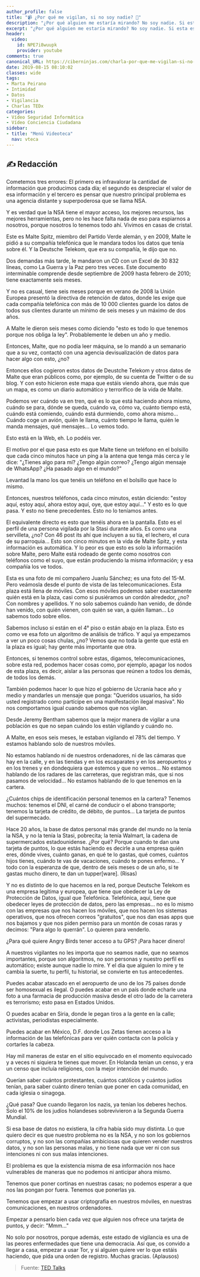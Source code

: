 ```yaml
---
author_profile: false
title: "📹 ¿Por qué me vigilan, si no soy nadie? 🔐"
description: "¿Por qué alguien me estaría mirando? No soy nadie. Si esta es su contribución a las conversaciones sobre vigilancia masiva, la periodista tecnológica Marta Peirano.."
excerpt: "¿Por qué alguien me estaría mirando? No soy nadie. Si esta es su contribución a las conversaciones sobre vigilancia masiva, la periodista tecnológica Marta Peirano.."
header:
  video:
    id: NPE7i8wuupk
    provider: youtube
comments: true
canonical_URL: https://ciberninjas.com/charla-por-que-me-vigilan-si-no-soy-nadie/
date: 2019-08-15 08:10:02
classes: wide
tags:
- Marta Peirano
- Intimidad
- Datos
- Vigilancia
- Charlas TEDx
categories:
- Vídeo Seguridad Informática
- Vídeo Conciencia Ciudadana
sidebar:
- title: "Menú Videoteca"
  nav: vteca
---
```

## ✍ Redacción

Cometemos tres errores: El primero es infravalorar la cantidad de información que producimos cada día; el segundo es despreciar el valor de esa información y el tercero es pensar que nuestro principal problema es una agencia distante y superpoderosa que se llama NSA.

Y es verdad que la NSA tiene el mayor acceso, los mejores recursos, las mejores herramientas, pero no les hace falta nada de eso para espiarnos a nosotros, porque nosotros lo tenemos todo ahí. Vivimos en casas de cristal.

Este es Malte Spitz, miembro del Partido Verde alemán, y en 2009, Malte le pidió a su compañía telefónica que le mandara todos los datos que tenía sobre él. Y la Deutsche Telekom, que era su compañía, le dijo que no.

Dos demandas más tarde, le mandaron un CD con un Excel de 30 832 líneas, como La Guerra y la Paz pero tres veces. Este documento interminable comprende desde septiembre de 2009 hasta febrero de 2010; tiene exactamente seis meses.

Y no es casual, tiene seis meses porque en verano de 2008 la Unión Europea presentó la directiva de retención de datos, donde les exige que cada compañía telefónica con más de 10 000 clientes guarde los datos de todos sus clientes durante un mínimo de seis meses y un máximo de dos años.

A Malte le dieron seis meses como diciendo "esto es todo lo que tenemos porque nos obliga la ley". Probablemente le deben un año y medio.

Entonces, Malte, que no podía leer máquina, se lo mandó a un semanario que a su vez, contactó con una agencia devisualización de datos para hacer algo con esto, ¿no? 

Entonces ellos cogieron estos datos de Deustche Telekom y otros datos de Malte que eran públicos como, por ejemplo, de su cuenta de Twitter o de su blog. Y con esto hicieron este mapa que estáis viendo ahora, que más que un mapa, es como un diario automático y terrorífico de la vida de Malte.

Podemos ver cuándo va en tren,  qué es lo que está haciendo ahora mismo, cuándo se para, dónde se queda, cuándo va, cómo va, cuánto tiempo está, cuándo está comiendo, cuándo está durmiendo, como ahora mismo... Cuándo coge un avión, quién le llama, cuánto tiempo le llama, quién le manda mensajes, qué mensajes... Lo vemos todo.

Esto está en la Web, eh. Lo podéis ver.

El motivo por el que pasa esto es que Malte tiene un teléfono en el bolsillo que cada cinco minutos hace un ping a la antena que tenga más cerca y le dice: "¿Tienes algo para mí? ¿Tengo algún correo? ¿Tengo algún mensaje de WhatsApp? ¿Ha pasado algo en el mundo?"

Levantad la mano los que tenéis un teléfono en el bolsillo que hace lo mismo.

Entonces, nuestros teléfonos, cada cinco minutos, están diciendo: "estoy aquí, estoy aquí, ahora estoy aquí, oye, que estoy aquí..." Y esto es lo que pasa. Y esto no tiene precedentes. Esto no lo teníamos antes.

El equivalente directo es esto que tenéis ahora en la pantalla. Esto es el perfil de una persona vigilada por la Stasi durante años. Es como una servilleta, ¿no?
Con 46 post its ahí que incluyen a su tía, el lechero, el cura de su parroquia... Esto son cinco minutos en la vida de Malte Spitz, y esta información es automática. Y lo peor es que esto es solo la información sobre Malte, pero Malte está rodeado de gente como nosotros con teléfonos como el suyo, que están produciendo la misma información; y esa compañía los ve todos.

Esta es una foto de mi compañero Juanlu Sánchez; es una foto del 15-M. Pero veámosla desde el punto de vista de las telecomunicaciones. Esta plaza está llena de móviles. Con esos móviles podemos saber exactamente quién está en la plaza, casi como si pusiéramos un cordón alrededor, ¿no? Con nombres y apellidos. Y no solo sabemos cuándo han venido, de dónde han venido, con quién vienen, con quién se van, a quién llaman... Lo sabemos todo sobre ellos.

Sabemos incluso si están en el 4° piso o están abajo en la plaza. Esto es como ve esa foto un algoritmo de análisis de tráfico. Y aquí ya empezamos a ver un poco cosas chulas, ¿no? Vemos que no toda la gente que está en la plaza es igual; hay gente más importante que otra.

Entonces, si tenemos control sobre estas, digamos, telecomunicaciones, sobre esta red, podemos hacer cosas como, por ejemplo, apagar los nodos de esta plaza, es decir, aislar a las personas que reúnen a todos los demás, de todos los demás.

También podemos hacer lo que hizo el gobierno de Ucrania hace año y medio y mandarles un mensaje que ponga: "Queridos usuarios, ha sido usted registrado como partícipe en una manifestación ilegal masiva". No nos comportamos igual cuando sabemos que nos vigilan.

Desde Jeremy Bentham sabemos que la mejor manera de vigilar a una población es que no sepan cuándo los están vigilando y cuándo no.

A Malte, en esos seis meses, le estaban vigilando el 78% del tiempo. Y estamos hablando solo de nuestros móviles.

No estamos hablando ni de nuestros ordenadores, ni de las cámaras que hay en la calle, y en las tiendas y en los escaparates y en los aeropuertos y en los trenes y en dondequiera que estemos y que no vemos...
No estamos hablando de los radares de las carreteras, que registran más, que si nos pasamos de velocidad...
No estamos hablando de lo que tenemos en la cartera.

¿Cuántos chips de identificación personal tenemos en la cartera? Tenemos muchos: tenemos el DNI, el carné de conducir o el abono transporte; tenemos la tarjeta de crédito, de débito, de puntos... La tarjeta de puntos del supermecado.

Hace 20 años, la base de datos personal más grande del mundo no la tenía la NSA, y no la tenía la Stasi, pobrecita; la tenía Walmart, la cadena de supermercados estadounidense. ¿Por qué? Porque cuando te dan una tarjeta de puntos, lo que estás haciendo es decirle a una empresa quién eres, dónde vives, cuánto ganas, en qué te lo gastas, qué comes, cuántos hijos tienes, cuándo te vas de vacaciones, cuándo te pones enfermo... Y todo con la esperanza de que, dentro de seis meses o de un año, si te gastas mucho dinero, te dan un tupper[ware]. (Risas)

Y no es distinto de lo que hacemos en la red, porque Deutsche Telekom es una empresa legítima y europea, que tiene que obedecer la Ley de Protección de Datos, igual que Telefónica.
Telefónica, aquí, tiene que obedecer leyes de protección de datos, pero las empresas... no es lo mismo con las empresas que nos hacen los móviles, que nos hacen los sistemas operativos, que nos ofrecen correos "gratuitos", que nos dan esas apps que nos bajamos y que nos piden permiso para un montón de cosas raras y decimos: "Para algo lo querrán". Lo quieren para venderlo.

¿Para qué quiere Angry Birds tener acceso a tu GPS? ¡Para hacer dinero!

A nuestros vigilantes no les importa que no seamos nadie, que no seamos importantes, porque son algoritmos, no son personas y nuestro perfil es automático; existe aunque nadie lo mire. Y el dia que alguien lo mire y te cambia la suerte, tu perfil, tu historial, se convierte en tus antecedentes.

Puedes acabar atascado en el aeropuerto de uno de los 75 países donde ser homosexual es ilegal. O puedes acabar en un país donde echarle una foto a una farmacia de producción masiva desde el otro lado de la carretera es terrorismo; esto pasa en Estados Unidos.


O puedes acabar en Siria, donde le pegan tiros a la gente en la calle; activistas, periodistas especialmente.

Puedes acabar en México, D.F. donde Los Zetas tienen acceso a la información de las telefónicas para ver quién contacta con la policía y cortarles la cabeza.

Hay mil maneras de estar en el sitio equivocado en el momento equivocado y a veces ni siquiera te tienes que mover. En Holanda tenían un censo, y era un censo que incluía religiones, con la mejor intención del mundo.

Querían saber cuántos protestantes, cuántos católicos y cuántos judíos tenían, para saber cuánto dinero tenían que poner en cada comunidad, en cada iglesia o sinagoga.

¿Qué pasa? Que cuando llegaron los nazis, ya tenían los deberes hechos. Solo el 10% de los judíos holandeses sobrevivieron a la Segunda Guerra Mundial.

Si esa base de datos no existiera, la cifra había sido muy distinta. Lo que quiero decir es que nuestro problema no es la NSA, y no son los gobiernos corruptos, y no son las compañías ambiciosas que quieren vender nuestros datos, y no son las personas malas, y no tiene nada que ver ni con sus intenciones ni con sus malas intenciones.

El problema es que la existencia misma de esa información nos hace vulnerables de maneras que no podemos ni anticipar ahora mismo.

Tenemos que poner cortinas en nuestras casas; no podemos esperar a que nos las pongan por fuera. Tenemos que ponerlas ya.

Tenemos que empezar a usar criptografía en nuestros móviles, en nuestras comunicaciones, en nuestros ordenadores.

Empezar a pensarlo bien cada vez  que alguien nos ofrece una tarjeta de puntos, y decir: "Mmm..."

No solo por nosotros, porque además, este estado de vigilancia es una de las peores enfermedades que tiene una democracia. Así que, os convido a llegar a casa, empezar a usar Tor, y si alguien quiere ver lo que estáis haciendo, que pida una orden de registro. Muchas gracias. (Aplausos)

> Fuente: [TED Talks](https://www.ted.com/talks/marta_peirano_the_surveillance_device_you_carry_around_all_day)

